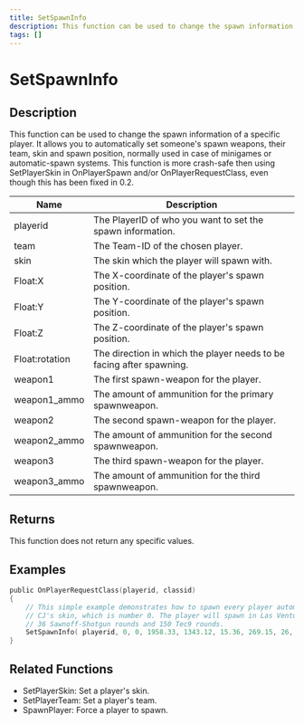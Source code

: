 ```yaml
---
title: SetSpawnInfo
description: This function can be used to change the spawn information of a specific player.
tags: []
---
```


# SetSpawnInfo

<TagLinks />

## Description

This function can be used to change the spawn information of a specific player. It allows you to automatically set someone's spawn weapons, their team, skin and spawn position, normally used in case of minigames or automatic-spawn systems. This function is more crash-safe then using SetPlayerSkin in OnPlayerSpawn and/or OnPlayerRequestClass, even though this has been fixed in 0.2.

| Name           | Description                                                          |
| -------------- | -------------------------------------------------------------------- |
| playerid       | The PlayerID of who you want to set the spawn information.           |
| team           | The Team-ID of the chosen player.                                    |
| skin           | The skin which the player will spawn with.                           |
| Float:X        | The X-coordinate of the player's spawn position.                     |
| Float:Y        | The Y-coordinate of the player's spawn position.                     |
| Float:Z        | The Z-coordinate of the player's spawn position.                     |
| Float:rotation | The direction in which the player needs to be facing after spawning. |
| weapon1        | The first spawn-weapon for the player.                               |
| weapon1_ammo   | The amount of ammunition for the primary spawnweapon.                |
| weapon2        | The second spawn-weapon for the player.                              |
| weapon2_ammo   | The amount of ammunition for the second spawnweapon.                 |
| weapon3        | The third spawn-weapon for the player.                               |
| weapon3_ammo   | The amount of ammunition for the third spawnweapon.                  |

## Returns

This function does not return any specific values.

## Examples

```c
public OnPlayerRequestClass(playerid, classid)
{
    // This simple example demonstrates how to spawn every player automatically with
    // CJ's skin, which is number 0. The player will spawn in Las Venturas, with
    // 36 Sawnoff-Shotgun rounds and 150 Tec9 rounds.
    SetSpawnInfo( playerid, 0, 0, 1958.33, 1343.12, 15.36, 269.15, 26, 36, 28, 150, 0, 0 );
}
```

## Related Functions

- SetPlayerSkin: Set a player's skin.
- SetPlayerTeam: Set a player's team.
- SpawnPlayer: Force a player to spawn.

